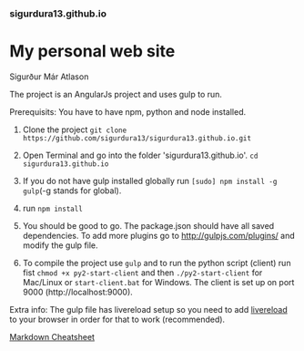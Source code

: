 ### sigurdura13.github.io
# My personal web site
Sigurður Már Atlason

The project is an AngularJs project and uses gulp to run.

Prerequisits: You have to have npm, python and node installed.

1. Clone the project ```git clone https://github.com/sigurdura13/sigurdura13.github.io.git```


2. Open Terminal and go into the folder 'sigurdura13.github.io'. ```cd sigurdura13.github.io```


3. If you do not have gulp installed globally run ```[sudo] npm install -g gulp```(-g stands for global).


4. run ```npm install```

5. You should be good to go. The package.json should have all saved dependencies. 
   To add more plugins go to <http://gulpjs.com/plugins/> and modify the gulp file.


6. To compile the project use ```gulp``` and to run the python script (client) run fist ```chmod +x py2-start-client``` and then ```./py2-start-client``` for Mac/Linux or ```start-client.bat``` for Windows.
The client is set up on port 9000 (http://localhost:9000).


Extra info: The gulp file has livereload setup so you need to add [livereload](https://chrome.google.com/webstore/detail/livereload/jnihajbhpnppcggbcgedagnkighmdlei) to your browser in order for that to work (recommended).

[Markdown Cheatsheet](https://github.com/adam-p/markdown-here/wiki/Markdown-Here-Cheatsheet)
